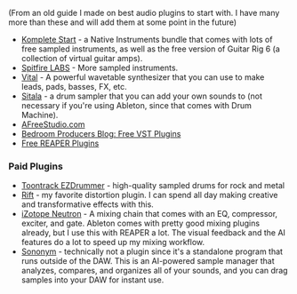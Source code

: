 (From an old guide I made on best audio plugins to start with. I have many more than these and will add them at some point in the future)

- [Komplete Start](https://www.native-instruments.com/en/products/komplete/bundles/komplete-start/?ref=eliasjackson.com) - a Native Instruments bundle that comes with lots of free sampled instruments, as well as the free version of Guitar Rig 6 (a collection of virtual guitar amps).
- [Spitfire LABS](https://labs.spitfireaudio.com/?ref=eliasjackson.com) - More sampled instruments.
- [Vital](https://vital.audio/?ref=eliasjackson.com) - A powerful wavetable synthesizer that you can use to make leads, pads, basses, FX, etc.
- [Sitala](https://decomposer.de/sitala/?ref=eliasjackson.com) - a drum sampler that you can add your own sounds to (not necessary if you're using Ableton, since that comes with Drum Machine).
- [AFreeStudio.com](https://afreestudio.com/?ref=eliasjackson.com)
- [Bedroom Producers Blog: Free VST Plugins](https://bedroomproducersblog.com/free-vst-plugins/?ref=eliasjackson.com)
- [Free REAPER Plugins](https://youtu.be/2W8gbpfxwiM?ref=eliasjackson.com)

### Paid Plugins

- [Toontrack EZDrummer](https://www.toontrack.com/product/ezdrummer-2/?ref=eliasjackson.com) - high-quality sampled drums for rock and metal
- [Rift](https://www.minimal.audio/products/rift?ref=eliasjackson.com) - my favorite distortion plugin. I can spend all day making creative and transformative effects with this.
- [iZotope Neutron](https://www.izotope.com/en/products/neutron.html?ref=eliasjackson.com) - A mixing chain that comes with an EQ, compressor, exciter, and gate. Ableton comes with pretty good mixing plugins already, but I use this with REAPER a lot. The visual feedback and the AI features do a lot to speed up my mixing workflow.
- [Sononym](https://www.sononym.net/?ref=eliasjackson.com) - technically not a plugin since it's a standalone program that runs outside of the DAW. This is an AI-powered sample manager that analyzes, compares, and organizes all of your sounds, and you can drag samples into your DAW for instant use.